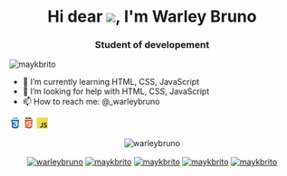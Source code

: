 <h1 align="center">Hi dear <img src="https://raw.githubusercontent.com/kaueMarques/kaueMarques/master/hi.gif" width="30px">, I'm Warley Bruno</h1>
<h3 align="center">Student of developement</h3>
<p align="left"> <img src="https://komarev.com/ghpvc/?username=maykbrito" alt="maykbrito" /> </p>


- 🌱 I’m currently learning HTML, CSS, JavaScript
- 🤔 I’m looking for help with HTML, CSS, JavaScript
- 📫 How to reach me: @_warleybruno


<p align="left">
<img src="https://raw.githubusercontent.com/devicons/devicon/master/icons/css3/css3-plain-wordmark.svg" alt="css3"  width="20" height="20"/>
<img src="https://raw.githubusercontent.com/devicons/devicon/master/icons/html5/html5-original-wordmark.svg" alt="html5"  width="20" height="20"/>
<img src="https://raw.githubusercontent.com/devicons/devicon/master/icons/javascript/javascript-original.svg" alt="javascript" width="20" height="20"/>
</p><p align="center">
<img src="https://github-readme-stats.vercel.app/api?username=warleybruno&show_icons=true" alt="warleybruno"/> 
</p><p align="center">
<a href="https://twitter.com/_WarleyBruno" target="_blank"><img align="center" src="https://cdn.jsdelivr.net/npm/simple-icons@3.0.1/icons/twitter.svg" alt="warleybruno" height="20" width="20" /></a>
<a href="https://www.linkedin.com/in/warleybruno/" target="_blank"><img align="center" src="https://cdn.jsdelivr.net/npm/simple-icons@3.0.1/icons/linkedin.svg" alt="maykbrito" height="20" width="20" /></a>
<a href="https://stackoverflow.com/warleybruno" target="_blank"><img align="center" src="https://cdn.jsdelivr.net/npm/simple-icons@3.0.1/icons/stackoverflow.svg" alt="maykbrito" height="20" width="20" /></a>
<a href="https://fb.com/warleybruno" target="_blank"><img align="center" src="https://cdn.jsdelivr.net/npm/simple-icons@3.0.1/icons/facebook.svg" alt="maykbrito" height="20" width="20" /></a>
<a href="https://instagram.com/_warleybruno" target="_blank"><img align="center" src="https://cdn.jsdelivr.net/npm/simple-icons@3.0.1/icons/instagram.svg" alt="maykbrito" height="20" width="20" /></a>
</p>




